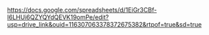 https://docs.google.com/spreadsheets/d/1EiGr3CBf-I6LHUi6QZYQYdQEVK19omPe/edit?usp=drive_link&ouid=116307063378372675382&rtpof=true&sd=true
